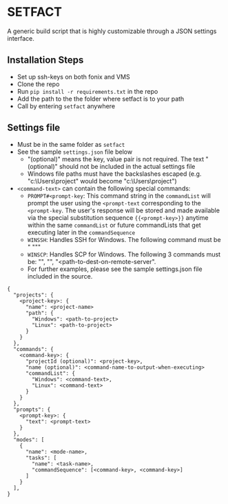 # SETFACT
A generic build script that is highly customizable through a JSON settings interface.

## Installation Steps
* Set up ssh-keys on both fonix and VMS
* Clone the repo
* Run `pip install -r requirements.txt` in the repo
* Add the path to the the folder where setfact is to your path
* Call by entering `setfact` anywhere

## Settings file
* Must be in the same folder as `setfact`
* See the sample `settings.json` file below
  * "(optional)" means the key, value pair is not required. The text "(optional)" should not be included in the actual settings file
  * Windows file paths must have the backslashes escaped (e.g. "c:\Users\project" would become "c:\\Users\\project")
* `<command-text>` can contain the following special commands:
  * `PROMPT#<prompt-key`: This command string in the `commandList` will prompt the user using the `<prompt-text` corresponding to the `<prompt-key`. The user's response will be stored and made available via the special substitution sequence `{{<prompt-key>}}` anytime within the same `commandList` or future commandLists that get executing later in the `commandSequence`
  * `WINSSH`: Handles SSH for Windows. The following command must be "<remote-server> \"<command-to-execute-on-remote-server>\""
  * `WINSCP`: Handles SCP for Windows. The following 3 commands must be: "<path-to-source-file>", "<remote-server>", "<path-to-dest-on-remote-server".
  * For further examples, please see the sample settings.json file included in the source.

```
{
  "projects": {
    <project-key>: {
      "name": <project-name>
      "path": {
        "Windows": <path-to-project>
        "Linux": <path-to-project>
      }
    }
  },
  "commands": {
    <command-key>: {
      "projectId (optional)": <project-key>,
      "name (optional)": <command-name-to-output-when-executing>
      "commandList": {
        "Windows": <command-text>,
        "Linux": <command-text>
      }
    }
  },
  "prompts": {
    <prompt-key>: {
      "text": <prompt-text>
    }
  },
  "modes": [
    {
      "name": <mode-name>,
      "tasks": [
        "name": <task-name>,
        "commandSequence": [<command-key>, <command-key>]
      ]
    }
  ],
}
```

